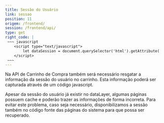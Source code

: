 ```yaml
---
title: Sessão do Usuário
link: sessao
position: 11
origem: /frontend/ 
session: /frontend/api/
type: get 
right_code: |
 ~~~ javascript
    <script type="text/javascript">  
        let dataSession = document.querySelector('html').getAttribute('data-session');
    </script>
 ~~~
---
```



Na API de Carrinho de Compra também será necessário resgatar a informação da sessão do usuário no carrinho. Esta informação poderá ser capturada através de um código javascript.

Apesar da sessão do usuário já existir no dataLayer, algumas páginas possuem cache e poderão trazer as informações de forma incorreta. Para evitar este problema, caso seja necessário, disponibilizamos a sessão também no código fonte das páginas do sistema para que possa ser recuperado.

